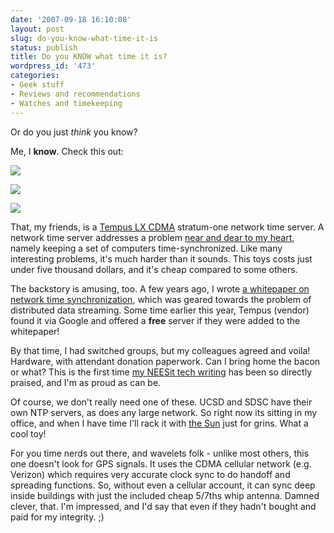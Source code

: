 ```yaml
---
date: '2007-09-18 16:10:08'
layout: post
slug: do-you-know-what-time-it-is
status: publish
title: Do you KNOW what time it is?
wordpress_id: '473'
categories:
- Geek stuff
- Reviews and recommendations
- Watches and timekeeping
---
```


Or do you just _think_ you know?

Me, I **know**. Check this out:


![](http://www.phfactor.net/wp-pics/p1000929-wpa.jpg)




![](http://www.phfactor.net/wp-pics/p1000932-wpa.jpg)




![](http://www.phfactor.net/wp-pics/p1000931-wpa.jpg)


That, my friends, is a [Tempus LX CDMA](http://www.endruntechnologies.com/network-time-server.htm) stratum-one network time server. A network time server addresses a problem [near and dear to my heart](http://www.phfactor.net/wp/?cat=11), namely keeping a set of computers time-synchronized. Like many interesting problems, it's much harder than it sounds. This toys costs just under five thousand dollars, and it's cheap compared to some others.

The backstory is amusing, too. A few years ago, I wrote [a whitepaper on network time synchronization](http://it.nees.org/library/telepresence/network-time-synchronization.php), which was geared towards the problem of distributed data streaming. Some time earlier this year, Tempus (vendor) found it via Google and offered a **free** server if they were added to the whitepaper!

By that time, I had switched groups, but my colleagues agreed and voila! Hardware, with attendant donation paperwork. Can I bring home the bacon or what? This is the first time [my NEESit tech writing](http://it.nees.org/library/search.php?IncludeBlogs=3&Template=doculiba&search=Paul%20Hubbard&searchdoculib=%3E%3E) has been so directly praised, and I'm as proud as can be.

Of course, we don't really need one of these. UCSD and SDSC have their own NTP servers, as does any large network. So right now its sitting in my office, and when I have time I'll rack it with [the Sun](http://www.phfactor.net/wp/2007/02/21/good-toys/) just for grins. What a cool toy!

For you time nerds out there, and wavelets folk - unlike most others, this one doesn't look for GPS signals. It uses the CDMA cellular network (e.g. Verizon) which requires very accurate clock sync to do handoff and spreading functions. So, without even a cellular account, it can sync deep inside buildings with just the included cheap 5/7ths whip antenna. Damned clever, that. I'm impressed, and I'd say that even if they hadn't bought and paid for my integrity. ;)
